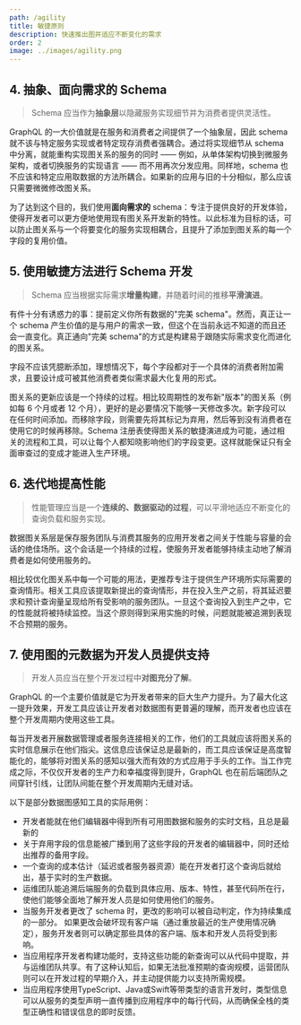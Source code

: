 ```yaml
---
path: /agility
title: 敏捷原则
description: 快速推出图并适应不断变化的需求
order: 2
image: ../images/agility.png
---
```


## 4. 抽象、面向需求的 Schema

> Schema 应当作为**抽象层**以隐藏服务实现细节并为消费者提供灵活性。

GraphQL 的一大价值就是在服务和消费者之间提供了一个抽象层，因此 schema 就不该与特定服务实现或者特定现存消费者强耦合。通过将实现细节从 schema 中分离，就能重构实现图关系的服务的同时 —— 例如，从单体架构切换到微服务架构，或者切换服务的实现语言 —— 而不用再次分发应用。同样地，schema 也不应该和特定应用取数据的方法所耦合。如果新的应用与旧的十分相似，那么应该只需要微微修改图关系。

为了达到这个目的，我们使用**面向需求的** schema：专注于提供良好的开发体验，使得开发者可以更方便地使用现有图关系开发新的特性。以此标准为目标的话，可以防止图关系与一个将要变化的服务实现相耦合，且提升了添加到图关系的每一个字段的复用价值。

## 5. 使用敏捷方法进行 Schema 开发

> Schema 应当根据实际需求**增量构建**，并随着时间的推移**平滑演进**。

有件十分有诱惑力的事：提前定义你所有数据的"完美 schema"。然而，真正让一个 schema 产生价值的是与用户的需求一致，但这个在当前永远不知道的而且还会一直变化。真正通向"完美 schema"的方式是构建易于跟随实际需求变化而进化的图关系。

字段不应该凭臆断添加，理想情况下，每个字段都对于一个具体的消费者附加需求，且要设计成可被其他消费者类似需求最大化复用的形式。

图关系的更新应该是一个持续的过程。相比较周期性的发布新"版本"的图关系（例如每 6 个月或者 12 个月），更好的是必要情况下能够一天修改多次。新字段可以在任何时间添加。而移除字段，则需要先将其标记为弃用，然后等到没有消费者在使用它的时候再移除。Schema 注册表使得图关系的敏捷演进成为可能，通过相关的流程和工具，可以让每个人都知晓影响他们的字段变更。这样就能保证只有全面审查过的变成才能进入生产环境。

## 6. 迭代地提高性能

> 性能管理应当是一个**连续的、数据驱动的过程**，可以平滑地适应不断变化的查询负载和服务实现。

数据图关系层是保存服务团队与消费其服务的应用开发者之间关于性能与容量的会话的绝佳场所。这个会话是一个持续的过程，使服务开发者能够持续主动地了解消费者是如何使用服务的。

相比较优化图关系中每一个可能的用法，更推荐专注于提供生产环境所实际需要的查询情形。相关工具应该提取新提出的查询情形，并在投入生产之前，将其延迟要求和预计查询量呈现给所有受影响的服务团队。一旦这个查询投入到生产之中，它的性能就将被持续监控。当这个原则得到采用实施的时候，问题就能被追溯到表现不合预期的服务。

## 7. 使用图的元数据为开发人员提供支持

> 开发人员应当在整个开发过程中**对图充分了解**。

GraphQL 的一个主要价值就是它为开发者带来的巨大生产力提升。为了最大化这一提升效果，开发工具应该让开发者对数据图有更普遍的理解，而开发者也应该在整个开发周期内使用这些工具。

每当开发者开展数据管理或者服务连接相关的工作，他们的工具就应该将图关系的实时信息展示在他们指尖。这信息应该保证总是最新的，而工具应该保证是高度智能化的，能够将对图关系的感知以强大而有效的方式应用于手头的工作。当工作完成之际，不仅仅开发者的生产力和幸福度得到提升，GraphQL 也在前后端团队之间穿针引线，让团队间能在整个开发周期内无缝对话。

以下是部分数据图感知工具的实际用例：

* 开发者能就在他们编辑器中得到所有可用图数据和服务的实时文档，且总是最新的
* 关于弃用字段的信息能被广播到用了这些字段的开发者的编辑器中，同时还给出推荐的备用字段。
* 一个查询的成本估计（延迟或者服务器资源）能在开发者打这个查询后就给出，基于实时的生产数据。
* 运维团队能追溯后端服务的负载到具体应用、版本、特性，甚至代码所在行，使他们能够全面地了解开发人员是如何使用他们的服务。
* 当服务开发者更改了 schema 时，更改的影响可以被自动判定，作为持续集成的一部分。 如果更改会破坏现有客户端（通过重放最近的生产使用情况确定），服务开发者则可以确定那些具体的客户端、版本和开发人员将受到影响。
* 当应用程序开发者构建功能时，支持这些功能的新查询可以从代码中提取，并与运维团队共享。有了这种认知后，如果无法批准预期的查询规模，运营团队则可以在开发过程的早期介入，并主动提供能力以支持所需规模。
* 当应用程序使用TypeScript、Java或Swift等带类型的语言开发时，类型信息可以从服务的类型声明一直传播到应用程序中的每行代码，从而确保全栈的类型正确性和错误信息的即时反馈。

<!-- end -->
